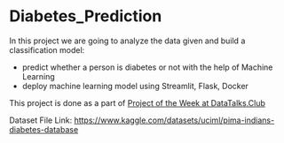 # Diabetes_Prediction

In this project we are going to analyze the data given and build a classification model:
   * predict whether a person is diabetes or not with the help of Machine Learning
   * deploy machine learning model using Streamlit, Flask, Docker

This project is done as a part of [Project of the Week at DataTalks.Club](https://github.com/DataTalksClub/project-of-the-week/edit/main/2022-08-14-frontend.md)

Dataset File Link: https://www.kaggle.com/datasets/uciml/pima-indians-diabetes-database
